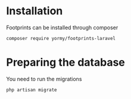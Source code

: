 # Installation

Footprints can be installed through composer
```bash
composer require yormy/footprints-laravel
```

# Preparing the database

You need to run the migrations
```bash
php artisan migrate
```

